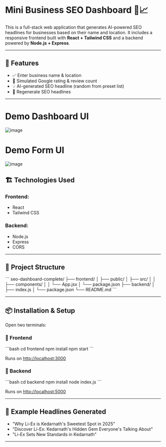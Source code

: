 # Mini Business SEO Dashboard 🧠📈

This is a full-stack web application that generates AI-powered SEO headlines for businesses based on their name and location. It includes a responsive frontend built with **React + Tailwind CSS** and a backend powered by **Node.js + Express**.

---

## 🚀 Features

- ✅ Enter business name & location
- 🌟 Simulated Google rating & review count
- 💡 AI-generated SEO headline (random from preset list)
- 🔁 Regenerate SEO headlines

---
# Demo Dashboard UI
  ![image](https://github.com/user-attachments/assets/45e3679a-9631-4f67-8bce-64d8b3b1b6ef)

# Demo Form UI
  ![image](https://github.com/user-attachments/assets/66609266-4548-4705-96bd-7dc353318e3d)


## 🏗️ Technologies Used

### Frontend:
- React
- Tailwind CSS

### Backend:
- Node.js
- Express
- CORS

---

## 📁 Project Structure

\`\`\`
seo-dashboard-complete/
├── frontend/
│   ├── public/
│   ├── src/
│   │   ├── components/
│   │   └── App.jsx
│   └── package.json
├── backend/
│   ├── index.js
│   └── package.json
└── README.md
\`\`\`

---

## 📦 Installation & Setup

Open two terminals:

### 🔹 Frontend

\`\`\`bash
cd frontend
npm install
npm start
\`\`\`

Runs on [http://localhost:3000](http://localhost:3000)

### 🔹 Backend

\`\`\`bash
cd backend
npm install
node index.js
\`\`\`

Runs on [http://localhost:5000](http://localhost:5000)

---

## 🧪 Example Headlines Generated

- "Why Li-Ex is Kedarnath's Sweetest Spot in 2025"
- "Discover Li-Ex: Kedarnath's Hidden Gem Everyone's Talking About"
- "Li-Ex Sets New Standards in Kedarnath"

---

